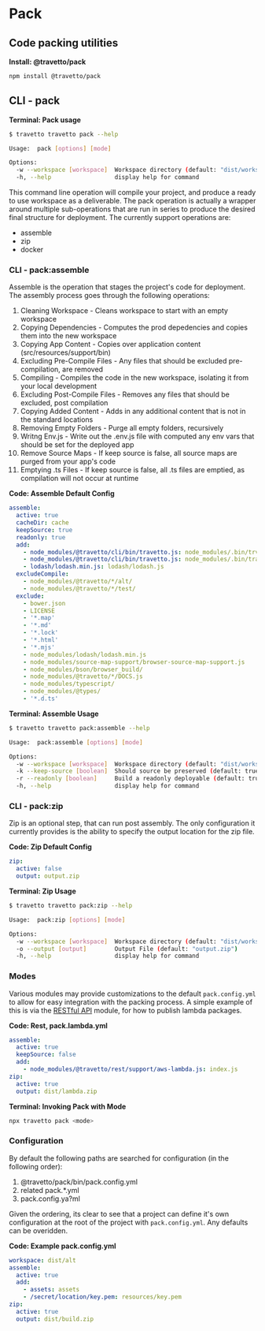 <!-- This file was generated by the framweork and should not be modified directly -->
<!-- Please modify https://github.com/travetto/travetto/tree/master/module/pack/DOCS.js and execute "npm run docs" to rebuild -->
# Pack
## Code packing utilities

**Install: @travetto/pack**
```bash
npm install @travetto/pack
```

## CLI - pack 

**Terminal: Pack usage**
```bash
$ travetto travetto pack --help

Usage:  pack [options] [mode]

Options:
  -w --workspace [workspace]  Workspace directory (default: "dist/workspace")
  -h, --help                  display help for command
```

This command line operation will compile your project, and produce a ready to use workspace as a deliverable. The pack operation is actually a wrapper around multiple sub-operations that are run in series to produce the desired final structure for deployment.  The currently support operations are:

   
   *  assemble
   *  zip
   *  docker

### CLI - pack:assemble

Assemble is the operation that stages the project's code for deployment.  The assembly process goes through the following operations:

   
   1. Cleaning Workspace - Cleans workspace to start with an empty workspace
   1. Copying Dependencies - Computes the prod depedencies and copies them into the new workspace
   1. Copying App Content - Copies over application content (src/resources/support/bin)
   1. Excluding Pre-Compile Files - Any files that should be excluded pre-compilation, are removed
   1. Compiling - Compiles the code in the new workspace, isolating it from your local development
   1. Excluding Post-Compile Files - Removes any files that should be excluded, post compilation
   1. Copying Added Content - Adds in any additional content that is not in the standard locations
   1. Removing Empty Folders - Purge all empty folders, recursively
   1. Writng Env.js - Write out the .env.js file with computed any env vars that should be set for the deployed app
   1. Remove Source Maps - If keep source is false, all source maps are purged from your app's code
   1. Emptying .ts Files - If keep source is false, all .ts files are emptied, as compilation will not occur at runtime

**Code: Assemble Default Config**
```yaml
assemble:
  active: true
  cacheDir: cache
  keepSource: true
  readonly: true
  add:
    - node_modules/@travetto/cli/bin/travetto.js: node_modules/.bin/trv
    - node_modules/@travetto/cli/bin/travetto.js: node_modules/.bin/travetto
    - lodash/lodash.min.js: lodash/lodash.js
  excludeCompile:
    - node_modules/@travetto/*/alt/
    - node_modules/@travetto/*/test/
  exclude:
    - bower.json
    - LICENSE
    - '*.map'
    - '*.md'
    - '*.lock'
    - '*.html'
    - '*.mjs'
    - node_modules/lodash/lodash.min.js
    - node_modules/source-map-support/browser-source-map-support.js
    - node_modules/bson/browser_build/
    - node_modules/@travetto/*/DOCS.js
    - node_modules/typescript/
    - node_modules/@types/
    - '*.d.ts'
```

**Terminal: Assemble Usage**
```bash
$ travetto travetto pack:assemble --help

Usage:  pack:assemble [options] [mode]

Options:
  -w --workspace [workspace]  Workspace directory (default: "dist/workspace")
  -k --keep-source [boolean]  Should source be preserved (default: true)
  -r --readonly [boolean]     Build a readonly deployable (default: true)
  -h, --help                  display help for command
```

### CLI - pack:zip

Zip is an optional step, that can run post assembly.  The only configuration it currently provides is the ability to specify the output location for the zip file.

**Code: Zip Default Config**
```yaml
zip:
  active: false
  output: output.zip
```

**Terminal: Zip Usage**
```bash
$ travetto travetto pack:zip --help

Usage:  pack:zip [options] [mode]

Options:
  -w --workspace [workspace]  Workspace directory (default: "dist/workspace")
  -o --output [output]        Output File (default: "output.zip")
  -h, --help                  display help for command
```

### Modes
Various modules may provide customizations to the default `pack.config.yml` to allow for easy integration with the packing process.  A simple example of this is via the [RESTful API](https://github.com/travetto/travetto/tree/master/module/rest#readme "Declarative api for RESTful APIs with support for the dependency injection module.") module, for how to publish lambda packages.

**Code: Rest, pack.lambda.yml**
```yaml
assemble:
  active: true
  keepSource: false
  add:
    - node_modules/@travetto/rest/support/aws-lambda.js: index.js
zip:
  active: true
  output: dist/lambda.zip
```

**Terminal: Invoking Pack with Mode**
```bash
npx travetto pack <mode>
```

### Configuration
By default the following paths are searched for configuration (in the following order):

   
   1. @travetto/pack/bin/pack.config.yml
   1. <mode> related pack.*.yml
   1. pack.config.ya?ml

Given the ordering, its clear to see that a project can define it's own configuration at the root of the project with `pack.config.yml`. Any defaults can be overidden.

**Code: Example pack.config.yml**
```yaml
workspace: dist/alt
assemble:
  active: true
  add:
    - assets: assets
    - /secret/location/key.pem: resources/key.pem
zip:
  active: true
  output: dist/build.zip
```

